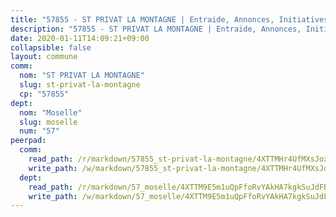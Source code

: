 ```yaml
---
title: "57855 - ST PRIVAT LA MONTAGNE | Entraide, Annonces, Initiatives"
description: "57855 - ST PRIVAT LA MONTAGNE | Entraide, Annonces, Initiatives"
date: 2020-01-11T14:09:21+09:00
collapsible: false
layout: commune
comm:
  nom: "ST PRIVAT LA MONTAGNE"
  slug: st-privat-la-montagne
  cp: "57855"
dept:
  nom: "Moselle"
  slug: moselle
  num: "57"
peerpad:
  comm:
    read_path: /r/markdown/57855_st-privat-la-montagne/4XTTMHr4UfMXsJoxe9HSw3pwMGXH7nAuBsfsbT8mzLdfcEW5p
    write_path: /w/markdown/57855_st-privat-la-montagne/4XTTMHr4UfMXsJoxe9HSw3pwMGXH7nAuBsfsbT8mzLdfcEW5p-K3TgU56rVKhgmYdBPbTEFrgXbrznkAYGjutcH9Vr1X1fvvaMJMhGXVHZa11sKgS6xVRatNWtg6RjXoEU7ZVQRJhGuTuym83y7Zf5PheAMmpTSTBqfRduS5ggPNMbHRzQ39QedjLW
  dept:
    read_path: /r/markdown/57_moselle/4XTTM9E5m1uQpFfoRvYAkHA7kgkSuJdFBSCmoLnZ6YvxmqAKj
    write_path: /w/markdown/57_moselle/4XTTM9E5m1uQpFfoRvYAkHA7kgkSuJdFBSCmoLnZ6YvxmqAKj-K3TgTxpsRhjGfb3pJqDaX4rYTLkyLoK3BLA4awBfhTSCoyNhResrhhmfsEF8aKnccedt5XoBzWeRYfKxQxNKv71ETcpGharLRE7rdgTKY3uSaW3Du2dz8v23YEY268mfYmweTFnR
---
```


